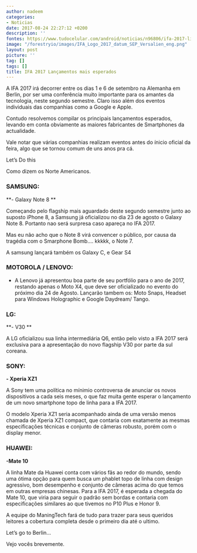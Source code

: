 ```yaml
---
author: nadeem
categories:
- Noticias
date: 2017-08-24 22:27:12 +0200
description: ''
fontes: https://www.tudocelular.com/android/noticias/n96806/ifa-2017-lista-smartphones.html
image: "/forestryio/images/IFA_Logo_2017_datum_SEP_Versalien_eng.png"
layout: post
picture: ''
tag: []
tags: []
title: IFA 2017 Lançamentos mais esperados
---
```



A IFA 2017 irá decorrer entre os dias 1 e 6 de setembro  na Alemanha em Berlin, por ser uma conferência muito importante para os amantes da tecnologia, neste segundo semestre. Claro isso além dos eventos individuais das companhias como a Google e Apple.

Contudo resolvemos compilar os principais lançamentos esperados, levando em conta obviamente as maiores fabricantes de Smartphones da actualidade.

Vale notar que várias companhias realizam eventos antes do ínicio oficial da feira, algo que se tornou comum de uns anos pra cá.

Let’s Do this

Como dizem os Norte Americanos.

### **SAMSUNG:**

**- Galaxy Note 8 **

Começando pelo flagship mais aguardado deste segundo semestre junto ao suposto iPhone 8, a Samsung já oficializou no dia 23 de agosto o Galaxy Note 8. Portanto nao será surpresa caso apareça no IFA 2017.

Mas eu não acho que o Note 8 virá convencer o público, por causa da tragédia com o Smarphone Bomb.... kkkkk, o Note 7.

A samsung lançará também os Galaxy C, e Gear S4

### **MOTOROLA / LENOVO:**

- A Lenovo já apresentou boa parte de seu portfólio para o ano de 2017, restando apenas o Moto X4, que deve ser oficializado no evento do próximo dia 24 de Agosto. Lançarão tambem os: Moto Snaps, Headset para Windows Holographic e Google Daydream/ Tango.

### **LG:**

**- V30 **

A LG oficializou sua linha intermediária Q6, então pelo visto a IFA 2017 será exclusiva para a apresentação do novo flagship V30 por parte da sul coreana.

### **SONY:**

**- Xperia XZ1**

A Sony tem uma política no mínimio controversa de anunciar os novos dispositivos a cada seis meses, o que faz muita gente esperar o lançamento de um novo smartphone topo de linha para a IFA 2017.

O modelo Xperia XZ1 seria acompanhado ainda de uma versão menos chamada de Xperia XZ1 compact, que contaria com exatamente as mesmas especificações técnicas e conjunto de câmeras robusto, porém com o display menor.

### **HUAWEI:**

**-Mate 10**

A linha Mate da Huawei conta com vários fãs ao redor do mundo, sendo uma ótima opção para quem busca um phablet topo de linha com design agressivo, bom desempenho e conjunto de câmeras acima do que temos em outras empresas chinesas. Para a IFA 2017, é esperada a chegada do Mate 10, que viria para seguir o padrão sem bordas e contaria com especificações similares ao que tivemos no P10 Plus e Honor 9.

A equipe do ManingTech fará de tudo para trazer para seus queridos leitores a cobertura completa desde o primeiro dia até o ultimo.

Let’s go to Berlin...

Vejo vocês brevemente.

